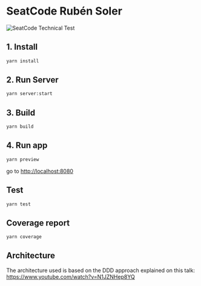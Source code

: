 # SeatCode Rubén Soler

![SeatCode Technical Test](https://i.ibb.co/bRPrCHZ/Captura-de-Pantalla-2023-07-27-a-las-10-27-20.png)

## 1. Install

```bash
yarn install
```

## 2. Run Server

```bash
yarn server:start
```

## 3. Build

```bash
yarn build
```

## 4. Run app

```bash
yarn preview
```

go to <http://localhost:8080>

## Test

```bash
yarn test
```

## Coverage report

```bash
yarn coverage
```

## Architecture

The architecture used is based on the DDD approach explained on this talk: <https://www.youtube.com/watch?v=N1JZNHep8YQ>
